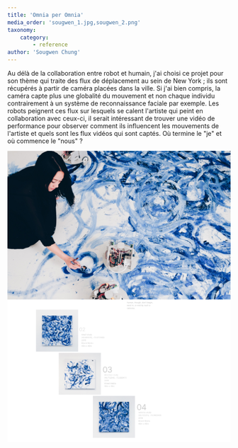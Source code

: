 ```yaml
---
title: 'Omnia per Omnia'
media_order: 'sougwen_1.jpg,sougwen_2.png'
taxonomy:
    category:
        - reference
author: 'Sougwen Chung'
---
```


Au délà de la collaboration entre robot et humain, j'ai choisi ce projet pour son thème qui traite des flux de déplacement au sein de New York ; ils sont récupérés à partir de caméra placées dans la ville. Si j'ai bien compris, la caméra capte plus une globalité du mouvement et non chaque individu contrairement à un système de reconnaissance faciale par exemple. Les robots peignent ces flux sur lesquels se calent l'artiste qui peint en collaboration avec ceux-ci, il serait intéressant de trouver une vidéo de performance pour observer comment ils influencent les mouvements de l'artiste et quels sont les flux vidéos qui sont captés. 
Où termine le "je" et où commence le "nous" ?

![sougwen_1](sougwen_1.jpg "sougwen_1")
![sougwen_2](sougwen_2.png "sougwen_2")